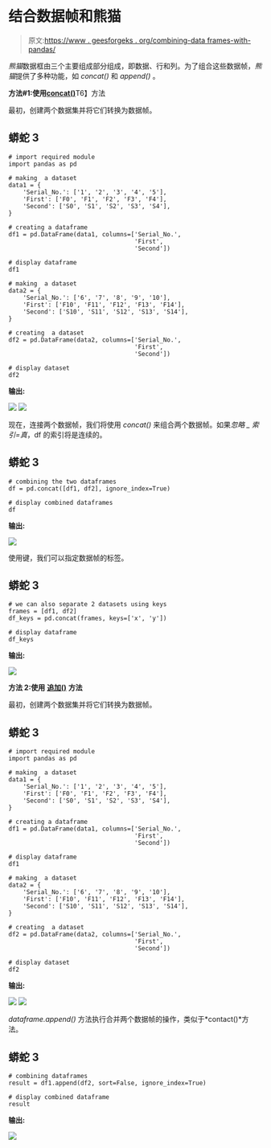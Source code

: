 # 结合数据帧和熊猫

> 原文:[https://www . geesforgeks . org/combining-data frames-with-pandas/](https://www.geeksforgeeks.org/combining-dataframes-with-pandas/)

*熊猫*数据框由三个主要组成部分组成，即数据、行和列。为了组合这些数据帧，*熊猫*提供了多种功能，如 *concat()* 和 *append()* 。

**方法#1:使用**[**concat()**](https://www.geeksforgeeks.org/pandas-concat-function-in-python/)T6】方法

最初，创建两个数据集并将它们转换为数据帧。

## 蟒蛇 3

```
# import required module
import pandas as pd

# making  a dataset
data1 = {
    'Serial_No.': ['1', '2', '3', '4', '5'],
    'First': ['F0', 'F1', 'F2', 'F3', 'F4'],
    'Second': ['S0', 'S1', 'S2', 'S3', 'S4'],
}

# creating a dataframe
df1 = pd.DataFrame(data1, columns=['Serial_No.', 
                                   'First', 
                                   'Second'])

# display dataframe
df1

# making  a dataset
data2 = {
    'Serial_No.': ['6', '7', '8', '9', '10'],
    'First': ['F10', 'F11', 'F12', 'F13', 'F14'],
    'Second': ['S10', 'S11', 'S12', 'S13', 'S14'],
}

# creating  a dataset
df2 = pd.DataFrame(data2, columns=['Serial_No.', 
                                   'First', 
                                   'Second'])

# display dataset
df2
```

**输出:**

![](img/0395947143a362da74c3011523f30b53.png) ![](img/684b88eca134dc750d274cdc91a41e14.png)

现在，连接两个数据帧，我们将使用 *concat()* 来组合两个数据帧。如果*忽略 _ 索引=真*，df 的索引将是连续的。

## 蟒蛇 3

```
# combining the two dataframes
df = pd.concat([df1, df2], ignore_index=True)

# display combined dataframes
df
```

**输出:**

![](img/7797660adc75ec09e35a3606076dfac6.png)

使用键，我们可以指定数据帧的标签。

## 蟒蛇 3

```
# we can also separate 2 datasets using keys
frames = [df1, df2]
df_keys = pd.concat(frames, keys=['x', 'y'])

# display dataframe
df_keys
```

**输出:**

![](img/52e810ed2595b4c71528858901f209f5.png)

**方法 2:使用** [**追加()**](https://www.geeksforgeeks.org/python-pandas-dataframe-append/) **方法**

最初，创建两个数据集并将它们转换为数据帧。

## 蟒蛇 3

```
# import required module
import pandas as pd

# making  a dataset
data1 = {
    'Serial_No.': ['1', '2', '3', '4', '5'],
    'First': ['F0', 'F1', 'F2', 'F3', 'F4'],
    'Second': ['S0', 'S1', 'S2', 'S3', 'S4'],
}

# creating a dataframe
df1 = pd.DataFrame(data1, columns=['Serial_No.', 
                                   'First', 
                                   'Second'])

# display dataframe
df1

# making  a dataset
data2 = {
    'Serial_No.': ['6', '7', '8', '9', '10'],
    'First': ['F10', 'F11', 'F12', 'F13', 'F14'],
    'Second': ['S10', 'S11', 'S12', 'S13', 'S14'],
}

# creating  a dataset
df2 = pd.DataFrame(data2, columns=['Serial_No.', 
                                   'First', 
                                   'Second'])

# display dataset
df2
```

**输出:**

![](img/0395947143a362da74c3011523f30b53.png) ![](img/684b88eca134dc750d274cdc91a41e14.png)

*dataframe.append()* 方法执行合并两个数据帧的操作，类似于*contact()*方法。

## 蟒蛇 3

```
# combining dataframes
result = df1.append(df2, sort=False, ignore_index=True)

# display combined dataframe
result
```

**输出:**

![](img/11c3a24b7746e4893d299882925835e7.png)